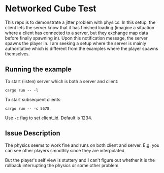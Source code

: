 # Networked Cube Test

This repo is to demonstrate a jitter problem with physics. In this setup, the client lets the server know that it has finished loading (imagine a situation where a client has connected to a server, but they exchange map data before finally spawning in). Upon this notification message, the server spawns the player in. I am seeking a setup where the server is mainly authoritative which is different from the examples where the player spawns themselves.

## Running the example

To start (listen) server which is both a server and client:

`cargo run -- -l`

To start subsequent clients:

`cargo run -- -c 5678`

Use `-c` flag to set client_id. Default is 1234.

## Issue Description
The physics seems to work fine and runs on both client and server. E.g. you can see other players smoothly since they are interpolated.

But the player's self view is stuttery and I can't figure out whether it is the rollback interrupting the physics or some other problem.
